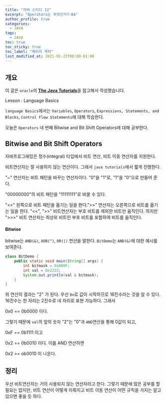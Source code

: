 ```yaml
---
title: "자바 스터디 12"
excerpt: "Operators는 무엇인가?-04"
author_profile: true
categories:
  - JAVA
tags:
  - JAVA
toc: true
toc_sticky: true
toc_label: "페이지 목차"
last_modified_at: 2021-01-23T00:00-01:00
---
```


## 개요

이 글은 ```oracle```의 [**The Java Tutorials**](https://docs.oracle.com/javase/tutorial/java/concepts/index.html)을 참고해서 작성했습니다.

Lesson : Language Basics

```language Basics```에서는 ```Variables```, ```Operators```, ```Expressions, Statements, and Blocks```, ```Control Flow Statements```에 대해 학습한다.

오늘은 ```Operators``` 네 번째 Bitwise and Bit Shift Operators에 대해 공부한다.

## Bitwise and Bit Shift Operators

자바프로그래밍은 정수(integral) 타입에서 비트 연산, 비트 이동 연산자를 지원한다.

비트연산자는 잘 사용하지 않는 연산이다. 그래서 ```java tutorials```에서 짧게 진행한다.

"~" 연산자는 비트 패턴을 바꾸는 연산자이다. "0"을 "1"로, "1"을 "0"으로 만들어 준다. 

"00000000"의 비트 패턴을 "11111111"로 바꿀 수 있다.

"<<" 왼쪽으로 비트 패턴을 옮기는 일을 한다.">>" 연산자는 오른쪽으로 비트를 옮기는 일을 한다.  "<<", ">>" 비트연산자는 부호 비트를 제외한 비트만 움직인다. 하지만 ">>>" 비트 연산자는 최상위 비트인 부호 비트를 포함하여 비트를 움직인다.

#### Bitwise

bitwise는 ```AND(&)```, ```XOR(^)```, ```OR(|)``` 연산을 말한다. ```BitDemo```는 ```AND(&)```에 대한 예시를 보여준다.

```java
class BitDemo {
    public static void main(String[] args) {
        int bitmask = 0x000F;
        int val = 0x2222;
        System.out.println(val & bitmask);
    }
}
```

위 연산의 결과는 "2" 가 된다. 우선 ```0x```로 값이 시작하므로 16진수라는 것을 알 수 있다. 16진수는 한 자리는 2진수로 네 자리로 표현 가능하다. 그래서 

0x0 == 0b0000 이다.

그렇기 때문에 ```val```의 앞의 숫자 "2"는 "0"과 ```AND```연산을 통해 0값이 되고, 

0xF == 0b1111 이고

0x2 == 0b0010 이다. 이를 AND 연산하면

0x2 == ob0010 이 나온다.

## 정리

우선 비트연산자는 거의 사용되지 않는 연산자라고 한다. 그렇기 때문에 많은 공부를 할 필요는 없지만, 비트 연산이 어떻게 이뤄지고 비트 이동 연산이 어떤 규칙을 가지는 알고 있으면 좋을 듯 하다.